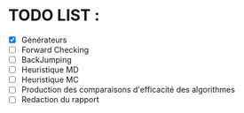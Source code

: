 # TODO LIST :

  - [x] Générateurs
  - [ ] Forward Checking
  - [ ] BackJumping
  - [ ] Heuristique MD
  - [ ] Heuristique MC
  - [ ] Production des comparaisons d'efficacité des algorithmes
  - [ ] Redaction du rapport
